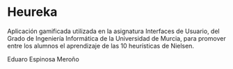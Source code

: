 # Heureka
Aplicación gamificada utilizada en la asignatura Interfaces de Usuario, del Grado de Ingeniería Informática de la Universidad de Murcia, para promover entre los alumnos el aprendizaje de las 10 heurísticas de Nielsen.

Eduaro Espinosa Meroño
